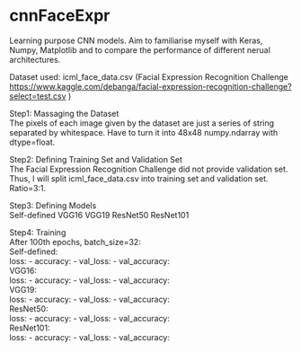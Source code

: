 # cnnFaceExpr
Learning purpose CNN models. Aim to familiarise myself with Keras, Numpy, Matplotlib and to compare the performance of different nerual architectures.

Dataset used: icml_face_data.csv (Facial Expression Recognition Challenge https://www.kaggle.com/debanga/facial-expression-recognition-challenge?select=test.csv )<br />

Step1: Massaging the Dataset<br />
The pixels of each image given by the dataset are just a series of string separated by whitespace. Have to turn it into 48x48 numpy.ndarray with dtype=float.

Step2: Defining Training Set and Validation Set<br />
The Facial Expression Recognition Challenge did not provide validation set. Thus, I will split icml_face_data.csv into training set and validation set. Ratio=3:1.

Step3: Defining Models<br />
Self-defined
VGG16
VGG19
ResNet50
ResNet101

Step4: Training<br />
After 100th epochs, batch_size=32:<br />
Self-defined:<br />
loss:  - accuracy:  - val_loss:  - val_accuracy: <br />
VGG16:<br />
loss:  - accuracy:  - val_loss:  - val_accuracy: <br />
VGG19:<br />
loss:  - accuracy:  - val_loss:  - val_accuracy: <br />
ResNet50:<br />
loss:  - accuracy:  - val_loss:  - val_accuracy: <br />
ResNet101:<br />
loss:  - accuracy:  - val_loss:  - val_accuracy: <br />
